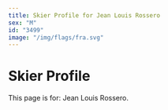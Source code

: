 ```yaml
---
title: Skier Profile for Jean Louis Rossero
sex: "M"
id: "3499"
image: "/img/flags/fra.svg" 
---
```


# Skier Profile

This page is for: Jean Louis Rossero.
    
